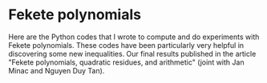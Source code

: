# Fekete polynomials
Here are the Python codes that I wrote to compute and do experiments with Fekete polynomials. These codes have been particularly very helpful in discovering some new inequalities. Our final results published in the article "Fekete polynomials, quadratic residues, and arithmetic" (joint with Jan Minac and Nguyen Duy Tan). 
